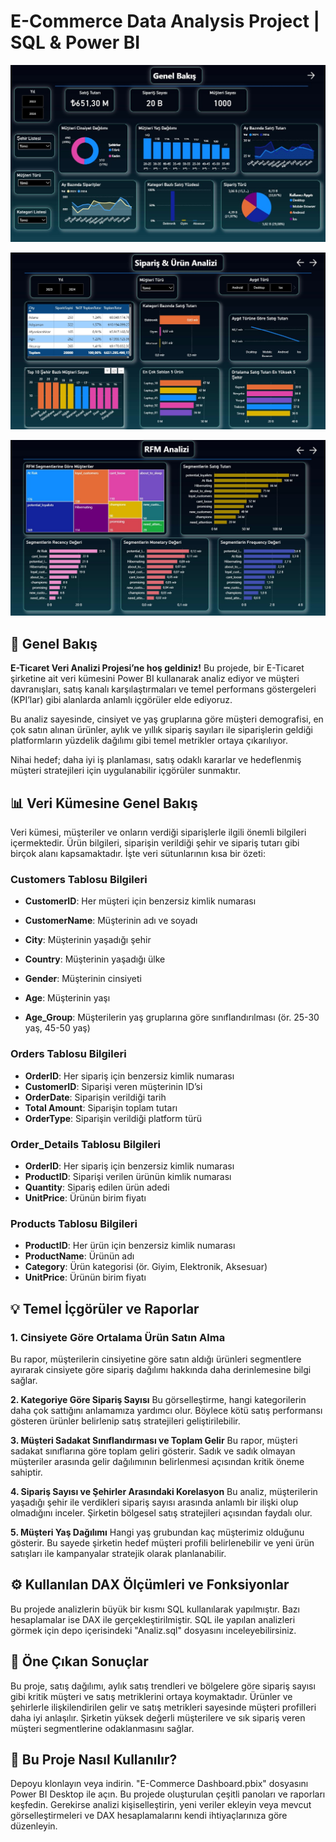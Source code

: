 # E-Commerce Data Analysis Project | SQL & Power BI

![d1](https://raw.githubusercontent.com/bakiylc/E-Ticaret-Projesi/refs/heads/main/dsh1.jpg)

![d2](https://raw.githubusercontent.com/bakiylc/E-Ticaret-Projesi/refs/heads/main/dsh2.jpg)

![d3](https://raw.githubusercontent.com/bakiylc/E-Ticaret-Projesi/refs/heads/main/dsh3.jpg)


## 🚀 Genel Bakış
**E-Ticaret Veri Analizi Projesi’ne hoş geldiniz!**
Bu projede, bir E-Ticaret şirketine ait veri kümesini Power BI kullanarak analiz ediyor ve müşteri davranışları, satış kanalı karşılaştırmaları ve temel performans göstergeleri (KPI’lar) gibi alanlarda anlamlı içgörüler elde ediyoruz.

Bu analiz sayesinde, cinsiyet ve yaş gruplarına göre müşteri demografisi, en çok satın alınan ürünler, aylık ve yıllık sipariş sayıları ile siparişlerin geldiği platformların yüzdelik dağılımı gibi temel metrikler ortaya çıkarılıyor.

Nihai hedef; daha iyi iş planlaması, satış odaklı kararlar ve hedeflenmiş müşteri stratejileri için uygulanabilir içgörüler sunmaktır.



## 📊 Veri Kümesine Genel Bakış
Veri kümesi, müşteriler ve onların verdiği siparişlerle ilgili önemli bilgileri içermektedir. Ürün bilgileri, siparişin verildiği şehir ve sipariş tutarı gibi birçok alanı kapsamaktadır. İşte veri sütunlarının kısa bir özeti:

### Customers Tablosu Bilgileri
- **CustomerID**: Her müşteri için benzersiz kimlik numarası

- **CustomerName**: Müşterinin adı ve soyadı

- **City**: Müşterinin yaşadığı şehir

- **Country**: Müşterinin yaşadığı ülke

- **Gender**: Müşterinin cinsiyeti

- **Age**: Müşterinin yaşı

- **Age_Group**: Müşterilerin yaş gruplarına göre sınıflandırılması (ör. 25-30 yaş, 45-50 yaş)


### Orders Tablosu Bilgileri
- **OrderID**: Her sipariş için benzersiz kimlik numarası
- **CustomerID**: Siparişi veren müşterinin ID’si
- **OrderDate**: Siparişin verildiği tarih
- **Total Amount**: Siparişin toplam tutarı
- **OrderType**: Siparişin verildiği platform türü

### Order_Details Tablosu Bilgileri
- **OrderID**: Her sipariş için benzersiz kimlik numarası
- **ProductID**: Siparişi verilen ürünün kimlik numarası
- **Quantity**: Sipariş edilen ürün adedi
- **UnitPrice**: Ürünün birim fiyatı


### Products Tablosu Bilgileri
- **ProductID**: Her ürün için benzersiz kimlik numarası
- **ProductName**: Ürünün adı
- **Category**: Ürün kategorisi (ör. Giyim, Elektronik, Aksesuar)
- **UnitPrice**: Ürünün birim fiyatı




## 💡  Temel İçgörüler ve Raporlar

### 1. **Cinsiyete Göre Ortalama Ürün Satın Alma**
Bu rapor, müşterilerin cinsiyetine göre satın aldığı ürünleri segmentlere ayırarak cinsiyete göre sipariş dağılımı hakkında daha derinlemesine bilgi sağlar.

**2. Kategoriye Göre Sipariş Sayısı**
Bu görselleştirme, hangi kategorilerin daha çok sattığını anlamamıza yardımcı olur. Böylece kötü satış performansı gösteren ürünler belirlenip satış stratejileri geliştirilebilir.

**3. Müşteri Sadakat Sınıflandırması ve Toplam Gelir**
Bu rapor, müşteri sadakat sınıflarına göre toplam geliri gösterir. Sadık ve sadık olmayan müşteriler arasında gelir dağılımının belirlenmesi açısından kritik öneme sahiptir.

**4. Sipariş Sayısı ve Şehirler Arasındaki Korelasyon**
Bu analiz, müşterilerin yaşadığı şehir ile verdikleri sipariş sayısı arasında anlamlı bir ilişki olup olmadığını inceler. Şirketin bölgesel satış stratejileri açısından faydalı olur.

**5. Müşteri Yaş Dağılımı**
Hangi yaş grubundan kaç müşterimiz olduğunu gösterir. Bu sayede şirketin hedef müşteri profili belirlenebilir ve yeni ürün satışları ile kampanyalar stratejik olarak planlanabilir.



## ⚙️ **Kullanılan DAX Ölçümleri ve Fonksiyonlar**
Bu projede analizlerin büyük bir kısmı SQL kullanılarak yapılmıştır. Bazı hesaplamalar ise DAX ile gerçekleştirilmiştir.
SQL ile yapılan analizleri görmek için depo içerisindeki "Analiz.sql" dosyasını inceleyebilirsiniz.



## **🎯 Öne Çıkan Sonuçlar**
Bu proje, satış dağılımı, aylık satış trendleri ve bölgelere göre sipariş sayısı gibi kritik müşteri ve satış metriklerini ortaya koymaktadır.
Ürünler ve şehirlerle ilişkilendirilen gelir ve satış metrikleri sayesinde müşteri profilleri daha iyi anlaşılır.
Şirketin yüksek değerli müşterilere ve sık sipariş veren müşteri segmentlerine odaklanmasını sağlar.



## **🚀 Bu Proje Nasıl Kullanılır?**
Depoyu klonlayın veya indirin.
"E-Commerce Dashboard.pbix" dosyasını Power BI Desktop ile açın.
Bu projede oluşturulan çeşitli panoları ve raporları keşfedin.
Gerekirse analizi kişiselleştirin, yeni veriler ekleyin veya mevcut görselleştirmeleri ve DAX hesaplamalarını kendi ihtiyaçlarınıza göre düzenleyin.



